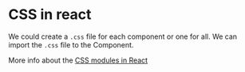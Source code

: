 # CSS in react

We could create a `.css` file for each component or one for all.
We can import the `.css` file to the Component.

More info about the [CSS modules in React](https://blog.pusher.com/css-modules-react/)